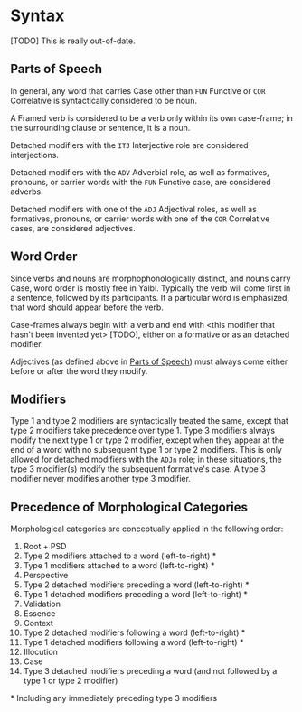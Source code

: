 # Syntax

[TODO] This is really out-of-date.

## Parts of Speech

In general, any word that carries Case other than `FUN` Functive or `COR` Correlative is syntactically considered to be noun.

A Framed verb is considered to be a verb only within its own case-frame; in the surrounding clause or sentence, it is a noun.

Detached modifiers with the `ITJ` Interjective role are considered interjections.

Detached modifiers with the `ADV` Adverbial role, as well as formatives, pronouns, or carrier words with the `FUN` Functive case, are considered adverbs.

Detached modifiers with one of the `ADJ` Adjectival roles, as well as formatives, pronouns, or carrier words with one of the `COR` Correlative cases, are considered adjectives.

## Word Order

Since verbs and nouns are morphophonologically distinct, and nouns carry Case, word order is mostly free in Yalbi. Typically the verb will come first in a sentence, followed by its participants. If a particular word is emphasized, that word should appear before the verb.

Case-frames always begin with a verb and end with <this modifier that hasn't been invented yet> [TODO], either on a formative or as an detached modifier.

Adjectives (as defined above in [Parts of Speech](#parts-of-speech)) must always come either before or after the word they modify.

## Modifiers

Type 1 and type 2 modifiers are syntactically treated the same, except that type 2 modifiers take precedence over type 1. Type 3 modifiers always modify the next type 1 or type 2 modifier, except when they appear at the end of a word with no subsequent type 1 or type 2 modifiers. This is only allowed for detached modifiers with the `ADJn` role; in these situations, the type 3 modifier(s) modify the subsequent formative's case. A type 3 modifier never modifies another type 3 modifier.

## Precedence of Morphological Categories

Morphological categories are conceptually applied in the following order:

1. Root + PSD
2. Type 2 modifiers attached to a word (left-to-right) *
3. Type 1 modifiers attached to a word (left-to-right) *
4. Perspective
5. Type 2 detached modifiers preceding a word (left-to-right) *
6. Type 1 detached modifiers preceding a word (left-to-right) *
7. Validation
8. Essence
9. Context
10. Type 2 detached modifiers following a word (left-to-right) *
11. Type 1 detached modifiers following a word (left-to-right) *
10. Illocution
11. Case
12. Type 3 detached modifiers preceding a word (and not followed by a type 1 or type 2 modifier)

\* Including any immediately preceding type 3 modifiers
